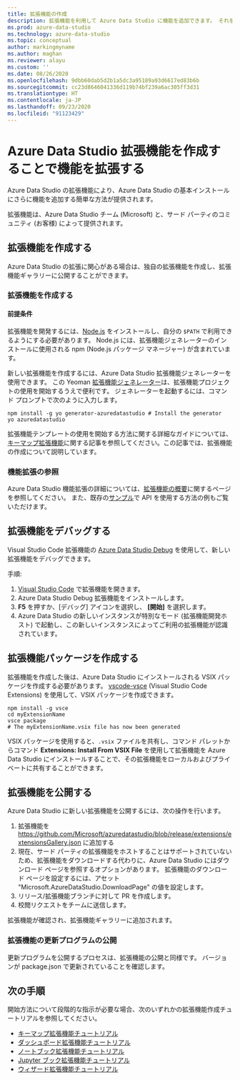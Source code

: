 ```yaml
---
title: 拡張機能の作成
description: 拡張機能を利用して Azure Data Studio に機能を追加できます。 それを作成し、拡張機能ギャラリーに公開する方法について説明します。
ms.prod: azure-data-studio
ms.technology: azure-data-studio
ms.topic: conceptual
author: markingmyname
ms.author: maghan
ms.reviewer: alayu
ms.custom: ''
ms.date: 08/26/2020
ms.openlocfilehash: 9dbb60dab5d2b1a5dc3a95189a93d6617ed83b6b
ms.sourcegitcommit: cc23d8646041336d119b74bf239a6ac305ff3d31
ms.translationtype: HT
ms.contentlocale: ja-JP
ms.lasthandoff: 09/23/2020
ms.locfileid: "91123429"
---
```

# <a name="extend-the-functionality-by-creating-azure-data-studio-extensions"></a>Azure Data Studio 拡張機能を作成することで機能を拡張する

Azure Data Studio の拡張機能により、Azure Data Studio の基本インストールにさらに機能を追加する簡単な方法が提供されます。

拡張機能は、Azure Data Studio チーム (Microsoft) と、サード パーティのコミュニティ (お客様) によって提供されます。

## <a name="author-an-extension"></a>拡張機能を作成する

Azure Data Studio の拡張に関心がある場合は、独自の拡張機能を作成し、拡張機能ギャラリーに公開することができます。

### <a name="writing-an-extension"></a>拡張機能を作成する

#### <a name="prerequisites"></a>前提条件

拡張機能を開発するには、[Node.js](https://nodejs.org/) をインストールし、自分の `$PATH` で利用できるようにする必要があります。 Node.js には、拡張機能ジェネレーターのインストールに使用される npm (Node.js パッケージ マネージャー) が含まれています。

新しい拡張機能を作成するには、Azure Data Studio 拡張機能ジェネレーターを使用できます。 この Yeoman [拡張機能ジェネレーター](https://www.npmjs.com/package/generator-azuredatastudio)は、拡張機能プロジェクトの使用を開始するうえで便利です。 ジェネレーターを起動するには、コマンド プロンプトで次のように入力します。

```console
npm install -g yo generator-azuredatastudio # Install the generator
yo azuredatastudio
```

拡張機能テンプレートの使用を開始する方法に関する詳細なガイドについては、[キーマップ拡張機能](keymap-extension.md)に関する記事を参照してください。この記事では、拡張機能の作成について説明しています。

### <a name="extensibility-references"></a>機能拡張の参照

Azure Data Studio 機能拡張の詳細については、[拡張機能の概要](../extensibility.md)に関するページを参照してください。 また、既存の[サンプル](https://github.com/Microsoft/azuredatastudio/tree/main/samples)で API を使用する方法の例もご覧いただけます。

## <a name="debug-an-extension"></a>拡張機能をデバッグする

Visual Studio Code 拡張機能の [Azure Data Studio Debug](https://github.com/kevcunnane/sqlops-debug) を使用して、新しい拡張機能をデバッグできます。

手順:

1. [Visual Studio Code](https://code.visualstudio.com/) で拡張機能を開きます。
2. Azure Data Studio Debug 拡張機能をインストールします。
3. **F5** を押すか、[デバッグ] アイコンを選択し、 **[開始]** を選択します。
4. Azure Data Studio の新しいインスタンスが特別なモード (拡張機能開発ホスト) で起動し、この新しいインスタンスによってご利用の拡張機能が認識されています。

## <a name="create-an-extension-package"></a>拡張機能パッケージを作成する

拡張機能を作成した後は、Azure Data Studio にインストールされる VSIX パッケージを作成する必要があります。 [vscode-vsce](https://github.com/Microsoft/vscode-vsce) (Visual Studio Code Extensions) を使用して、VSIX パッケージを作成できます。

```console
npm install -g vsce
cd myExtensionName
vsce package
# The myExtensionName.vsix file has now been generated
```

VSIX パッケージを使用すると、`.vsix` ファイルを共有し、コマンド パレットからコマンド **Extensions: Install From VSIX File** を使用して拡張機能を Azure Data Studio にインストールすることで、その拡張機能をローカルおよびプライベートに共有することができます。

## <a name="publish-an-extension"></a>拡張機能を公開する

Azure Data Studio に新しい拡張機能を公開するには、次の操作を行います。

1. 拡張機能を https://github.com/Microsoft/azuredatastudio/blob/release/extensions/extensionsGallery.json に追加する
2. 現在、サード パーティの拡張機能をホストすることはサポートされていないため、拡張機能をダウンロードする代わりに、Azure Data Studio にはダウンロード ページを参照するオプションがあります。 拡張機能のダウンロード ページを設定するには、アセット "Microsoft.AzureDataStudio.DownloadPage" の値を設定します。
3. リリース/拡張機能ブランチに対して PR を作成します。
4. 校閲リクエストをチームに送信します。

拡張機能が確認され、拡張機能ギャラリーに追加されます。

### <a name="publishing-extension-updates"></a>拡張機能の更新プログラムの公開

更新プログラムを公開するプロセスは、拡張機能の公開と同様です。 バージョンが package.json で更新されていることを確認します。

## <a name="next-steps"></a>次の手順

開始方法について段階的な指示が必要な場合、次のいずれかの拡張機能作成チュートリアルを参照してください。

- [キーマップ拡張機能チュートリアル](keymap-extension.md)
- [ダッシュボード拡張機能チュートリアル](dashboard-extension.md)
- [ノートブック拡張機能チュートリアル](notebook-extension.md)
- [Jupyter ブック拡張機能チュートリアル](jupyter-book-extension.md)
- [ウィザード拡張機能チュートリアル](wizard-extension.md)